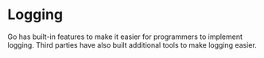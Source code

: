 # Logging

Go has built-in features to make it easier for programmers to implement logging. Third parties have also built additional tools to make logging easier.
